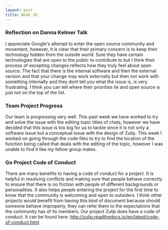 ```yaml
---
layout: post
title: Week 10
---
```


### Reflection on Danna Kelmer Talk

I appreciate Google's attempt to enter the open source community and movement, however, it is clear that their primary concern is to keep their technology hidden from the outside world. Sure they have certain technologies that are open to the public to contribute to but I think their process of excepting changes reflects how they truly feel about open source. The fact that there is the internal software and then the external version and that your change may work externally but then not work with something internally and they dont tell you what the issue is, is very frustrating. I think you can tell where their priorities lie and open source is just not on the top of the list.

### Team Project Progress

Our team is progressing very well. This past week we have worked to try and solve the issue with the editing topic titles of chats, however we have decided that this issue is too big for us to tackle since it is not only a software issue but a conceptual issue with the design of Zulip. This week I worked on going through the code files to try to find the location of the function being called that deals with the editing of the topic, however I was unable to find it like my fellow group mates.

### Go Project Code of Conduct

There are many benefits to having a code of conduct for a project. It is helpful in resolving conflicts and making sure that people behave correctly to ensure that there is no friction with people of different backgrounds or personalities. It also helps people entering the project for the first time to know that the community is welcoming and open to outsiders. I think other projects would benefit from having this kind of document because should someone behave improperly, they can refer them to the expectations that the community has of its members. Our project Zulip does have a code of conduct. It can be found here: http://zulip.readthedocs.io/en/latest/code-of-conduct.html
